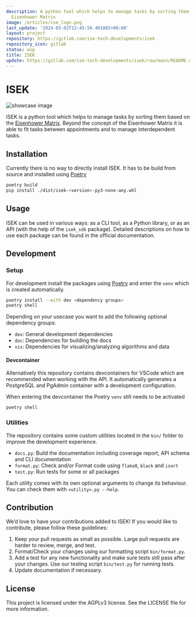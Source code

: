 ```yaml
---
description: A python tool which helps to manage tasks by sorting them based on the
  Eisenhower Matrix
image: /articles/ise_logo.png
last_update: '2024-03-02T12:45:58.401885+00:00'
layout: project
repository: https://gitlab.com/ise-tech-developments/isek
repository_icon: gitlab
status: wip
title: ISEK
update: https://gitlab.com/ise-tech-developments/isek/raw/main/README.md
---
```


# ISEK

![showcase image](https://gitlab.com/ise-tech-developments/isek/raw/main/docs/assets/logo.png)

ISEK is a python tool which helps to manage tasks by sorting them based on the [Eisenhower Matrix](https://en.wikipedia.org/wiki/Time_management#The_Eisenhower_Method). Beyond the concept of the Eisenhower Matrix
it is able to fit tasks between appointments and to manage interdependent tasks.

## Installation

Currently there is no way to directly install ISEK. It has to be build from source and installed using [Poetry](https://python-poetry.org/docs/)

```bash
poetry build
pip install ./dist/isek-<version>-py3-none-any.whl
```

## Usage

ISEK can be used in various ways: as a CLI tool, as a Python library, or as an API (with the help of the `isek_sdk` package). Detailed descriptions on how to use each package can be found in the official documentation.

## Development

### Setup

For development install the packages using [Poetry](https://python-poetry.org/docs/) and enter the `venv` which is created automatically.

```bash
poetry install --with dev <dependency groups>
poetry shell
```

Depending on your usecase you want to add the following optional dependency groups:

- `dev`: General development dependencies
- `doc`: Dependencies for building the docs
- `vis`: Dependencies for visualizing/analyzing algorithms and data

#### Devcontainer

Alternatively this repository contains devcontainers for VSCode which are recommended when working with the API. It automatically generates a PostgreSQL and PgAdmin container with a development configuration.

When entering the devcontainer the Poetry `venv` still needs to be activated

```bash
poetry shell
```

### Utilities

The repository contains some custom utilities located in the `bin/` folder to improve the development experience.

- `docs.py`: Build the documentation including coverage report, API schema and CLI documentation
- `format.py`: Check and/or Format code using `flake8`, `black` and `isort`
- `test.py`: Run tests for some or all packages

Each utility comes with its own optional arguments to change its behaviour. You can check them with `<utility>.py --help`.

## Contribution

We’d love to have your contributions added to ISEK! If you would like to contribute, please follow these guidelines:

1. Keep your pull requests as small as possible. Large pull requests are harder to review, merge, and test.
2. Format/Check your changes using our formatting script `bin/format.py`.
3. Add a test for any new functionality and make sure tests still pass after your changes. Use our testing script `bin/test.py` for running tests.
4. Update documentation if necessary.

## License

This project is licensed under the AGPLv3 license. See the LICENSE file for more information.